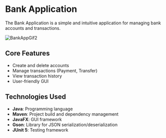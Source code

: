 # Bank Application

The Bank Application is a simple and intuitive application for managing bank accounts and transactions.

![BankAppGif2](https://github.com/yannik2002/BankApp/assets/99982800/21cd1224-bcd7-4436-a1a2-e9877c202beb)

## Core Features
- Create and delete accounts
- Manage transactions (Payment, Transfer)
- View transaction history
- User-friendly GUI

## Technologies Used
- **Java**: Programming language
- **Maven**: Project build and dependency management
- **JavaFX**: GUI framework
- **Gson**: Library for JSON serialization/deserialization
- **JUnit 5**: Testing framework
